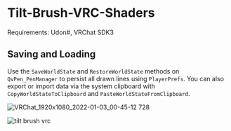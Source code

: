 # Tilt-Brush-VRC-Shaders


Requirements: Udon#, VRChat SDK3

## Saving and Loading

Use the `SaveWorldState` and `RestoreWorldState` methods on `QvPen_PenManager` to persist all drawn lines using `PlayerPrefs`.
You can also export or import data via the system clipboard with `CopyWorldStateToClipboard` and `PasteWorldStateFromClipboard`.


![VRChat_1920x1080_2022-01-03_00-45-12 728](https://user-images.githubusercontent.com/93958928/147908339-b5e70dbf-436d-40d9-916c-b4a6ceef96b0.png)

![tilt brush vrc](https://user-images.githubusercontent.com/93958928/147859838-33bf47ad-c2dd-45b9-86ff-62b5f7acf142.gif)

